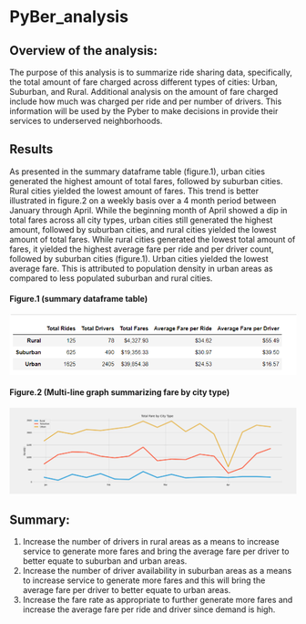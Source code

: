 # PyBer_analysis
## Overview of the analysis: 
The purpose of this analysis is to summarize ride sharing data, specifically, the total amount of fare charged across different types of cities: Urban, Suburban, and Rural. Additional analysis on the amount of fare charged include how much was charged per ride and per number of drivers. This information will be used by the Pyber to make decisions in provide their services to underserved neighborhoods.
## Results
As presented in the summary dataframe table (figure.1), urban cities generated the highest amount of total fares, followed by suburban cities. Rural cities yielded the lowest amount of fares. This trend is better illustrated in figure.2 on a weekly basis over a 4 month period between January through April. While the beginning month of April showed a dip in total fares across all city types, urban cities still generated the highest amount, followed by suburban cities, and rural cities yielded the lowest amount of total fares.
While rural cities generated the lowest total amount of fares, it yielded the highest average fare per ride and per driver count, followed by suburban cities (figure.1). Urban cities yielded the lowest average fare. This is attributed to population density in urban areas as compared to less populated suburban and rural cities.

#### Figure.1 (summary dataframe table)
![Pyber_summary_dataframe](Pyber_summary_dataframe.png)

#### Figure.2 (Multi-line graph summarizing fare by city type)
![PyBer_fare_summary](PyBer_fare_summary.png)

## Summary:

1.	Increase the number of drivers in rural areas as a means to increase service to generate more fares and bring the average fare per driver to better equate to suburban and urban areas.
2.	Increase the number of driver availability in suburban areas as a means to increase service to generate more fares and this will bring the average fare per driver to better equate to urban areas.
3.	Increase the fare rate as appropriate to further generate more fares and increase the average fare per ride and driver since demand is high.
